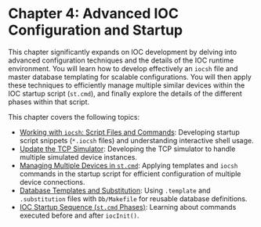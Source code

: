 # Chapter 4: Advanced IOC Configuration and Startup

This chapter significantly expands on IOC development by delving into advanced configuration techniques and the details of the IOC runtime environment. You will learn how to develop effectively an `iocsh` file and master database templating for scalable configurations. You will then apply these techniques to efficiently manage multiple similar devices within the IOC startup script (`st.cmd`), and finally explore the details of the different phases within that script.

This chapter covers the following topics:

* [Working with `iocsh`: Script Files and Commands](iocsh_basics.md): Developing startup script snippets (`*.iocsh` files) and understanding interactive shell usage.
* [Update the TCP Simulator](iocsimulator2.md): Developing the TCP simulator to handle multiple simulated device instances.
* [Managing Multiple Devices in `st.cmd`](multiple_devices.md): Applying templates and `iocsh` commands in the startup script for efficient configuration of multiple device connections.
* [Database Templates and Substitution](db_templates.md): Using `.template` and `.substitution` files with `Db/Makefile` for reusable database definitions.
* [IOC Startup Sequence (`st.cmd` Phases)](stcmd_phases.md): Learning about commands executed before and after `iocInit()`.
